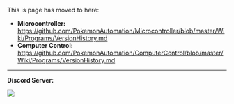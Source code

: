 This is page has moved to here:
- **Microcontroller:** https://github.com/PokemonAutomation/Microcontroller/blob/master/Wiki/Programs/VersionHistory.md
- **Computer Control:** https://github.com/PokemonAutomation/ComputerControl/blob/master/Wiki/Programs/VersionHistory.md

<hr>

**Discord Server:** 

[<img src="https://canary.discordapp.com/api/guilds/695809740428673034/widget.png?style=banner2">](https://discord.gg/cQ4gWxN)


